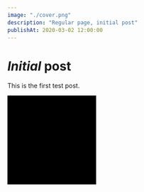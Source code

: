 ```yaml
---
image: "./cover.png"
description: "Regular page, initial post"
publishAt: 2020-03-02 12:00:00
---
```


# _Initial_ post

This is the first test post.

![Black square](./assets/rectangle.svg)
